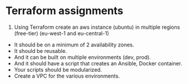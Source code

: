 # Terraform assignments

1. Using Terraform create an aws instance (ubuntu) in multiple regions (free-tier) (eu-west-1 and eu-central-1)
   
 - It should be on a minimum of 2 availability zones.
 - It should be reusable.
 - And it can be built on multiple environments (dev, prod).
 - And it should have a script that creates an Ansible, Docker container.
 - Your scripts should be modularized.
 - Create a VPC for the various environments.

